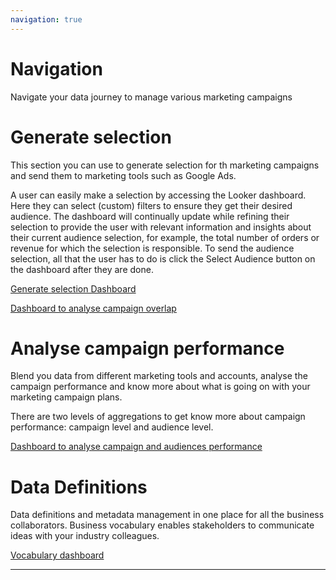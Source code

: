 ```yaml
---
navigation: true
---
```


# Navigation

Navigate your data journey to manage various marketing campaigns

# Generate selection

This section you can use to generate selection for th marketing campaigns and send them to marketing tools such as Google Ads.

A user can easily make a selection by accessing the Looker dashboard. Here they can select (custom) filters to ensure they get their desired audience. The dashboard will continually update while refining their selection to provide the user with relevant information and insights about their current audience selection, for example, the total number of orders or revenue for which the selection is responsible. To send the audience selection, all that the user has to do is click the Select Audience button on the dashboard after they are done.


[Generate selection Dashboard](https://crystalloids.eu.looker.com/dashboards/56)

[Dashboard to analyse campaign overlap](https://crystalloids.eu.looker.com/dashboards/68?Main+audience+Segment=&Co+Occurences=%5B0%2C100%5D&Audience+Size+=%5B0%2C10000%5D)


# Analyse campaign performance

Blend you data from different marketing tools and accounts, analyse the campaign performance and know more about what is going on with your marketing campaign plans.

There are two levels of aggregations to get know more about campaign performance: campaign level and audience level.


[Dashboard to analyse campaign and audiences performance](https://crystalloids.eu.looker.com/dashboards/64)

# Data Definitions

Data definitions and metadata management in one place for all the business collaborators. Business vocabulary enables stakeholders to communicate ideas with your industry colleagues.

[Vocabulary dashboard](https://crystalloids.eu.looker.com/dashboards/58)

---
